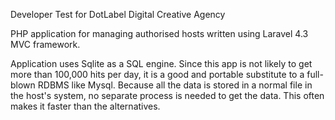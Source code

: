 Developer Test for DotLabel Digital Creative Agency

PHP application for managing authorised hosts written using Laravel 4.3 MVC framework.

Application uses Sqlite as a SQL engine. Since this app is not likely to get more 
than 100,000 hits per day, it is a good and portable substitute to a full-blown RDBMS like Mysql.
Because all the data is stored in a normal file in the host's system, no separate process is needed
to get the data. This often makes it faster than the alternatives.



